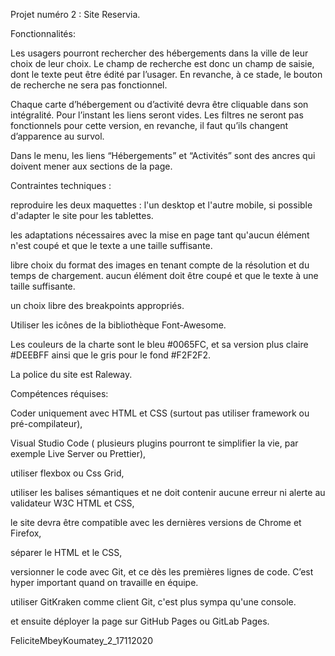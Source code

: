 Projet numéro 2 : Site Reservia. 

Fonctionnalités:

 Les usagers pourront rechercher des hébergements dans la ville de leur choix de leur choix. Le champ de recherche est donc un champ de saisie, dont le texte peut être édité par l’usager. En revanche, à ce stade, le bouton de recherche ne sera pas fonctionnel.
 
 Chaque carte d’hébergement ou d’activité devra être cliquable dans son intégralité. Pour l’instant les liens seront vides.
Les filtres ne seront pas fonctionnels pour cette version, en revanche, il faut qu’ils changent d’apparence au survol.

Dans le menu, les liens “Hébergements” et “Activités” sont des ancres qui doivent mener aux sections de la page.

Contraintes techniques : 

reproduire les deux maquettes : l'un desktop et l'autre mobile, si possible d'adapter le site pour les tablettes. 

les adaptations nécessaires avec la mise en page tant qu'aucun élément n'est coupé et que le texte a une taille suffisante. 

libre choix du format des images en tenant compte de la résolution et du temps de chargement.
aucun élément doit être coupé et que le texte à une taille suffisante.

un choix libre des breakpoints appropriés. 

Utiliser les icônes de la bibliothèque Font-Awesome. 

Les couleurs de la charte sont le bleu #0065FC, et sa version plus claire #DEEBFF ainsi que le gris pour le fond #F2F2F2.

La police du site est Raleway.

Compétences réquises:

Coder uniquement avec HTML et CSS (surtout pas utiliser framework ou pré-compilateur),

Visual Studio Code ( plusieurs plugins pourront te simplifier la vie, par exemple Live Server ou Prettier),

utiliser flexbox ou Css Grid,

utiliser les balises sémantiques et ne doit contenir aucune erreur ni alerte au validateur W3C HTML et CSS,

le site devra être compatible avec les dernières versions de Chrome et Firefox,

séparer le HTML et le CSS,

versionner le code avec Git, et ce dès les premières lignes de code. C’est hyper important quand on travaille en équipe. 

utiliser GitKraken comme client Git, c'est plus sympa qu'une console.

et ensuite déployer la page sur GitHub Pages ou GitLab Pages.































FeliciteMbeyKoumatey_2_17112020 
